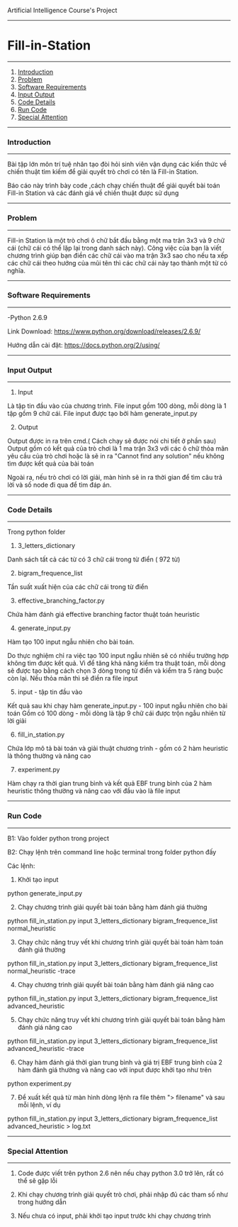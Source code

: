 Artificial Intelligence Course's Project

----------------------------------------------------------------------
# Fill-in-Station
----------------------------------------------------------------------
1. [Introduction](#introduction)
2. [Problem](#problem) 
3. [Software Requirements](#software-requirements)
4. [Input Output](#input-output)
5. [Code Details](#code-details)
6. [Run Code](#run-code)
7. [Special Attention](#special-attention)


----------------------------------------------------------------------
### Introduction
----------------------------------------------------------------------

Bài tập lớn môn trí tuệ nhân tạo đòi hỏi sinh viên vận dụng các kiến thức về chiến thuật tìm kiếm để giải quyết trò chơi có tên là Fill-in Station.

Báo cáo này trình bày code ,cách chạy chiến thuật để giải quyết bài toán Fill-in Station và các đánh giá về chiến thuật được sử dụng 


----------------------------------------------------------------------
### Problem
----------------------------------------------------------------------

Fill-in Station là một trò chơi ô chữ bắt đầu bằng một ma trân 3x3 và 9 chữ cái (chữ cái có thể lặp lại trong danh sách này). Công việc của bạn là viết chương trình giúp bạn điền các chữ cái vào ma trận 3x3 sao cho nếu ta xếp các chữ cái theo hướng của mũi tên thì các chữ cái này tạo thành một từ có nghĩa. 


----------------------------------------------------------------------
### Software Requirements
----------------------------------------------------------------------

-Python 2.6.9

Link Download: https://www.python.org/download/releases/2.6.9/

Hướng dẫn cài đặt: https://docs.python.org/2/using/

----------------------------------------------------------------------
### Input Output
----------------------------------------------------------------------

1. Input

Là tập tin đầu vào của chương trình. File input gồm 100 dòng, mỗi dòng là 1 tập gồm 9 chữ cái. File input được tạo bởi hàm generate_input.py

2. Output

Output được in ra trên cmd.( Cách chạy sẽ được nói chi tiết ở phần sau) Output gồm có kết quả của trò chơi là 1 ma trận 3x3 với các ô chữ thỏa mãn yêu cầu của trò chơi hoặc là sẽ in ra "Cannot find any solution" nếu không tìm được kết quả của bài toán

Ngoài ra, nếu trò chơi có lời giải, màn hình sẽ in ra thời gian để tìm câu trả lời và số node đi qua để tìm đáp án.

----------------------------------------------------------------------
### Code Details
----------------------------------------------------------------------

Trong python folder

1. 3_letters_dictionary

  Danh sách tất cả các từ có 3 chữ cái trong từ điển ( 972 từ)
  
2.  bigram_frequence_list

  Tần suất xuất hiện của các chữ cái trong từ điển
  
3. effective_branching_factor.py

  Chứa hàm đánh giá effective branching factor thuật toán heuristic
  
4. generate_input.py

  Hàm tạo 100 input ngẫu nhiên cho bài toán. 
  
  Do thực nghiệm chỉ ra việc tạo 100 input ngẫu nhiên sẽ có nhiều trường hợp không tìm được kết quả. Vì để tăng khả năng kiểm tra thuật toán, mỗi dòng sẽ được tạo bằng cách chọn 3 dòng trong từ điển và kiểm tra 5 ràng buộc còn lại. Nếu thỏa mãn thì sẽ điền ra file input 
  
5. input - tập tin đầu vào

  Kết quả sau khi chạy hàm generate_input.py - 100 input ngẫu nhiên cho bài toán
  Gồm có 100 dòng - mỗi dòng là tập 9 chữ cái được trộn ngẫu nhiên từ lời giải
  
6. fill_in_station.py

  Chứa lớp mô tả bài toán và giải thuật chương trình - gồm có 2 hàm heuristic là thông thường và nâng cao
  
7. experiment.py

  Hàm chạy ra thời gian trung bình và kết quả EBF trung bình của 2 hàm heuristic thông thường và nâng cao với đầu vào là file input


----------------------------------------------------------------------
### Run Code
----------------------------------------------------------------------

B1: Vào folder python trong project

B2: Chạy lệnh trên command line hoặc terminal trong folder python đấy

Các lệnh: 

1. Khởi tạo input

python generate_input.py

2. Chạy chương trình giải quyết bài toán bằng hàm đánh giá thường 

python fill_in_station.py input 3_letters_dictionary bigram_frequence_list normal_heuristic

3. Chạy chức năng truy vết khi chương trình giải quyết bài toán hàm toán đánh giá thường

python fill_in_station.py input 3_letters_dictionary bigram_frequence_list normal_heuristic -trace

4. Chạy chương trình giải quyết bài toán bằng hàm đánh giá nâng cao

python fill_in_station.py input 3_letters_dictionary bigram_frequence_list advanced_heuristic

5. Chạy chức năng truy vết khi chương trình giải quyết bài toán bằng hàm đánh giá nâng cao

python fill_in_station.py input 3_letters_dictionary bigram_frequence_list advanced_heuristic -trace

6. Chạy hàm đánh giá thời gian trung bình và giá trị EBF trung bình của 2 hàm đánh giá thường và nâng cao với input được khởi tạo như trên

python experiment.py

7. Để xuất kết quả từ màn hình dòng lệnh ra file thêm "> filename" và sau mỗi lệnh, ví dụ

python fill_in_station.py input 3_letters_dictionary bigram_frequence_list advanced_heuristic > log.txt

----------------------------------------------------------------------
### Special Attention
----------------------------------------------------------------------

1. Code được viết trên python 2.6 nên nếu chạy python 3.0 trở lên, rất có thể sẽ gặp lỗi

2. Khi chạy chương trình giải quyết trò chơi, phải nhập đủ các tham số như trong hướng dẫn

3. Nếu chưa có input, phải khởi tạo input trước khi chạy chương trình 
